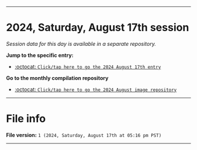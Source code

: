
***

# 2024, Saturday, August 17th session

_Session data for this day is available in a separate repository._

**Jump to the specific entry:**

- [:octocat: `Click/tap here to go the 2024 August 17th entry`](https://github.com/seanpm2001/SeansLifeArchive_Images_ModernSmurfsVillage_Y2024_V8/tree/SeansLifeArchive_ModernSmurfsVillage_Y2024_V8_Main-dev/2024/08_August/17/)

**Go to the monthly compilation repository**

- [:octocat: `Click/tap here to go the 2024 August image repository`](https://github.com/seanpm2001/SeansLifeArchive_Images_ModernSmurfsVillage_Y2024_V8/)

***

# File info

**File version:** `1 (2024, Saturday, August 17th at 05:16 pm PST)`

***
